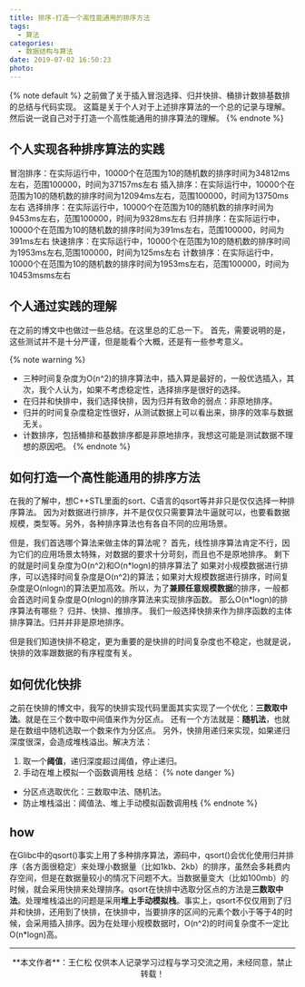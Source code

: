 ```yaml
---
title: 排序-打造一个高性能通用的排序方法
tags:
  - 算法
categories:
  - 数据结构与算法
date: 2019-07-02 16:50:23
photo:
---
```


{% note default %}
之前做了关于插入冒泡选择、归并快排、桶排计数排基数排的总结与代码实现。
这篇是关于个人对于上述排序算法的一个总的记录与理解。
然后说一说自己对于打造一个高性能通用的排序算法的理解。
{% endnote %}

<!-- more -->

## 个人实现各种排序算法的实践
冒泡排序：在实际运行中，10000个在范围为10的随机数的排序时间为34812ms左右，范围100000，时间为37157ms左右
插入排序：在实际运行中，10000个在范围为10的随机数的排序时间为12094ms左右，范围100000，时间为13750ms左右
选择排序：在实际运行中，10000个在范围为10的随机数的排序时间为9453ms左右，范围100000，时间为9328ms左右
归并排序：在实际运行中，10000个在范围为10的随机数的排序时间为391ms左右，范围100000，时间为391ms左右
快速排序：在实际运行中，10000个在范围为10的随机数的排序时间为1953ms左右,范围100000，时间为125ms左右
计数排序：在实际运行中，10000个在范围为10的随机数的排序时间为1953ms左右，范围100000，时间为10453msms左右

## 个人通过实践的理解
在之前的博文中也做过一些总结。在这里总的汇总一下。
首先，需要说明的是，这些测试并不是十分严谨，但是能看个大概，还是有一些参考意义。

{% note warning %}
- 三种时间复杂度为O(n^2)的排序算法中，插入算是最好的，一般优选插入，其次，我个人认为，如果不考虑稳定性，选择排序是很好的选择。
- 在归并和快排中，我们选择快排，因为归并有致命的弱点：非原地排序。
- 归并的时间复杂度稳定性很好，从测试数据上可以看出来，排序的效率与数据无关。
- 计数排序，包括桶排和基数排序都是非原地排序，我想这可能是测试数据不理想的原因吧。
{% endnote %}

## 如何打造一个高性能通用的排序方法
在我的了解中，想C++STL里面的sort、C语言的qsort等并非只是仅仅选择一种排序算法。
因为对数据进行排序，并不是仅仅只需要算法牛逼就可以，也要看数据规模，类型等。另外，各种排序算法也有各自不同的应用场景。

但是，我们首选哪个算法来做主体的算法呢？
首先，线性排序算法肯定不行，因为它们的应用场景太特殊，对数据的要求十分苛刻，而且也不是原地排序。
剩下的就是时间复杂度为O(n^2)和O(n\*logn)的排序算法了
如果对小规模数据进行排序，可以选择时间复杂度是O(n^2)的算法；如果对大规模数据进行排序，时间复杂度是O(nlogn)的算法更加高效。所以，为了**兼顾任意规模数据**的排序，一般都会首选时间复杂度是O(nlogn)的排序算法来实现排序函数。
那么O(n\*logn)的排序算法有哪些？
归并、快排、推排序。
我们一般选择快排来作为排序函数的主体排序算法。归并并非是原地排序。

但是我们知道快排不稳定，更为重要的是快排的时间复杂度也不稳定，也就是说，快排的效率跟数据的有序程度有关。

## 如何优化快排
之前在快排的博文中，我写的快排实现代码里面其实实现了一个优化：**三数取中法**。就是在三个数中取中间值来作为分区点。
还有一个方法就是：**随机法**，也就是在数组中随机选取一个数来作为分区点。
另外，快排用递归来实现，如果递归深度很深，会造成堆栈溢出。解决方法：
1. 取一个**阈值**，递归深度超过阈值，停止递归。
2. 手动在堆上模拟一个函数调用栈
总结：
{% note danger %}
- 分区点选取优化：三数取中法、随机法。
- 防止堆栈溢出：阈值法、堆上手动模拟函数调用栈
{% endnote %}

## how

在Glibc中的qsort()事实上用了多种排序算法，源码中，qsort()会优化使用归并排序（各方面很稳定）来处理小数据量（比如1kb、2kb）的排序，虽然会多耗费内存空间，但是在数据量较小的情况下问题不大。当数据量变大（比如100mb）的时候，就会采用快排来处理排序。qsort在快排中选取分区点的方法是**三数取中法**。处理堆栈溢出的问题是采用**堆上手动模拟栈**。事实上，qsort不仅仅用到了归并和快排，还用到了快排，在快排中，当要排序的区间的元素个数小于等于4的时候，会采用插入排序。因为在处理小规模数据时，O(n^2)的时间复杂度不一定比O(n\*logn)高。



--- 

<div align="center">
	**本文作者**：王仁松
	仅供本人记录学习过程与学习交流之用，未经同意，禁止转载！
</div>